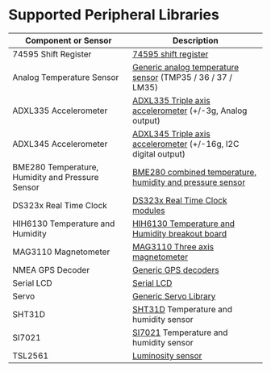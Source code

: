 # Supported Peripheral Libraries

| Component or Sensor       | Description                         |
|---------------------------|-------------------------------------|
| 74595 Shift Register      | [74595 shift register](/Source/Additional_Peripheral_Libraries/Netduino.Foundation.IC.74595) |
| Analog Temperature Sensor                        | [Generic analog temperature sensor](/Source/Additional_Peripheral_Libraries/Netduino.Foundation.Sensors.Temperature.Analog) (TMP35 / 36 / 37 / LM35)|
| ADXL335 Accelerometer | [ADXL335 Triple axis accelerometer](/Source/Additional_Peripheral_Libraries/Netduino.Foundation.Sensors.Motion.ADXL335) (+/-3g, Analog output) |
| ADXL345 Accelerometer | [ADXL345 Triple axis accelerometer](/Source/Additional_Peripheral_Libraries/Netduino.Foundation.Sensors.Motion.ADXL345) (+/-16g, I2C digital output) |
| BME280 Temperature, Humidity and Pressure Sensor | [BME280 combined temperature, humidity and pressure sensor](/Source/Additional_Peripheral_Libraries/Netduino.Foundation.Sensors.Barometric.BME280) |
| DS323x Real Time Clock | [DS323x Real Time Clock modules](/Source/Additional_Peripheral_Libraries/Netduino.Foundation.RTC.DS323x) |
| HIH6130 Temperature and Humidity | [HIH6130 Temperature and Humidity breakout board](/Source/Additional_Peripheral_Libraries/Netduino.Foundation.Sensors.Barometric.HIH6130) |
| MAG3110 Magnetometer | [MAG3110 Three axis magnetometer](/Source/Additional_Peripheral_Libraries/Netduino.Foundation.Sensors.Motion.MAG3110) |
| NMEA GPS Decoder          | [Generic GPS decoders](/Source/Additional_Peripheral_Libraries/Netduino.Foundation.Sensors.GPS.NMEA) |
| Serial LCD                                       | [Serial LCD](/Source/Additional_Peripheral_Libraries/Netduino.Foundation.Displays.SerialLCD) |
| Servo                     | [Generic Servo Library](/Source/Additional_Peripheral_Libraries/Netduino.Foundation.Servos.Servo) |
| SHT31D                    | [SHT31D](/Source/Additional_Peripheral_Libraries/Netduino.Foundation.Sensors.Barometric.SHT31D) Temperature and humidity sensor |
| SI7021                    | [SI7021](/Source/Additional_Peripheral_Libraries/Netduino.Foundation.Sensors.Barometric.SI7021) Temperature and humidity sensor |
| TSL2561                                          | [Luminosity sensor](/Source/Additional_Peripheral_Libraries/Netduino.Foundation.Sensors.Light.TSL2561) |
